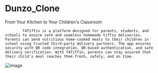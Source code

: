 # Dunzo_Clone
From Your Kitchen to Your Children's Classroom

            T4Tiffin is a platform designed for parents, students, and schools to ensure safe and seamless homemade tiffin deliveries. Parents can send nutritious home-cooked meals to their children in school using trusted third-party delivery partners. The app ensures security with QR code integration, QR-based authentication, and safe delivery verification. With T4Tiffin, parents can stay assured that their child's meal reaches them fresh, safely, and on time.
![image](https://github.com/user-attachments/assets/5067c605-f849-425b-af5c-63e8de30e9cc)
